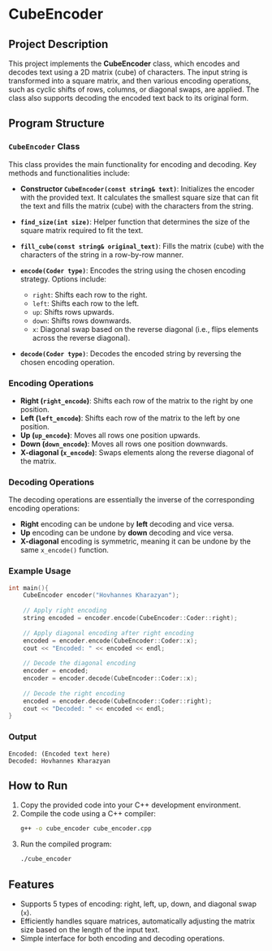 # CubeEncoder

## Project Description

This project implements the **CubeEncoder** class, which encodes and decodes text using a 2D matrix (cube) of characters. The input string is transformed into a square matrix, and then various encoding operations, such as cyclic shifts of rows, columns, or diagonal swaps, are applied. The class also supports decoding the encoded text back to its original form.

## Program Structure

### `CubeEncoder` Class

This class provides the main functionality for encoding and decoding. Key methods and functionalities include:

- **Constructor `CubeEncoder(const string& text)`**: Initializes the encoder with the provided text. It calculates the smallest square size that can fit the text and fills the matrix (cube) with the characters from the string.

- **`find_size(int size)`**: Helper function that determines the size of the square matrix required to fit the text.

- **`fill_cube(const string& original_text)`**: Fills the matrix (cube) with the characters of the string in a row-by-row manner.

- **`encode(Coder type)`**: Encodes the string using the chosen encoding strategy. Options include:
  - `right`: Shifts each row to the right.
  - `left`: Shifts each row to the left.
  - `up`: Shifts rows upwards.
  - `down`: Shifts rows downwards.
  - `x`: Diagonal swap based on the reverse diagonal (i.e., flips elements across the reverse diagonal).

- **`decode(Coder type)`**: Decodes the encoded string by reversing the chosen encoding operation.

### Encoding Operations
- **Right (`right_encode`)**: Shifts each row of the matrix to the right by one position.
- **Left (`left_encode`)**: Shifts each row of the matrix to the left by one position.
- **Up (`up_encode`)**: Moves all rows one position upwards.
- **Down (`down_encode`)**: Moves all rows one position downwards.
- **X-diagonal (`x_encode`)**: Swaps elements along the reverse diagonal of the matrix.

### Decoding Operations
The decoding operations are essentially the inverse of the corresponding encoding operations:
- **Right** encoding can be undone by **left** decoding and vice versa.
- **Up** encoding can be undone by **down** decoding and vice versa.
- **X-diagonal** encoding is symmetric, meaning it can be undone by the same `x_encode()` function.

### Example Usage
```cpp
int main(){
    CubeEncoder encoder("Hovhannes Kharazyan");
    
    // Apply right encoding
    string encoded = encoder.encode(CubeEncoder::Coder::right);
    
    // Apply diagonal encoding after right encoding
    encoded = encoder.encode(CubeEncoder::Coder::x);    
    cout << "Encoded: " << encoded << endl;
    
    // Decode the diagonal encoding
    encoder = encoded;
    encoder = encoder.decode(CubeEncoder::Coder::x);
    
    // Decode the right encoding
    encoded = encoder.decode(CubeEncoder::Coder::right);
    cout << "Decoded: " << encoded << endl;
}
```

### Output
```
Encoded: (Encoded text here)
Decoded: Hovhannes Kharazyan
```

## How to Run
1. Copy the provided code into your C++ development environment.
2. Compile the code using a C++ compiler:
   ```bash
   g++ -o cube_encoder cube_encoder.cpp
   ```
3. Run the compiled program:
   ```bash
   ./cube_encoder
   ```

## Features
- Supports 5 types of encoding: right, left, up, down, and diagonal swap (`x`).
- Efficiently handles square matrices, automatically adjusting the matrix size based on the length of the input text.
- Simple interface for both encoding and decoding operations.

